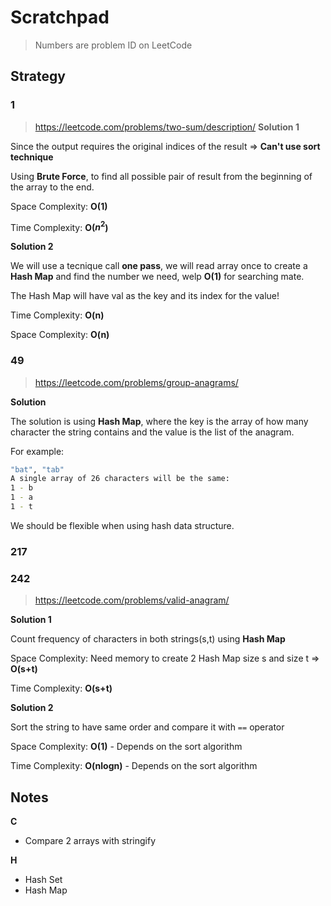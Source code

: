 # Scratchpad 
> Numbers are problem ID on LeetCode
## Strategy
### 1 
> https://leetcode.com/problems/two-sum/description/
**Solution 1** 

Since the output requires the original indices of the result => **Can't use sort technique** 

Using **Brute Force**, to find all possible pair of result from the beginning of the array to the end. 

Space Complexity: **O(1)**

Time Complexity: **O($n^2$)** 

**Solution 2**

We will use a tecnique call **one pass**, we will read array once to create a **Hash Map** and find the number we need, welp **O(1)** for searching mate.   

The Hash Map will have val as the key and its index for the value!

Time Complexity: **O(n)**

Space Complexity: **O(n)** 

### 49
> https://leetcode.com/problems/group-anagrams/

**Solution** 
 
 The solution is using **Hash Map**, where the key is the array of how many character the string contains and the value is the list of the anagram. 

 For example:
 ```bash
 "bat", "tab"
 A single array of 26 characters will be the same:
 1 - b 
 1 - a 
 1 - t
 ``` 

 We should be flexible when using hash data structure.

### 217 
### 242 
>https://leetcode.com/problems/valid-anagram/

**Solution 1**

Count frequency of characters in both strings(s,t) using **Hash Map** 

Space Complexity: Need memory to create 2 Hash Map size s and size t => **O(s+t)** 

Time Complexity: **O(s+t)** 

**Solution 2** 

Sort the string to have same order and compare it with `==` operator

Space Complexity: **O(1)** - Depends on the sort algorithm

Time Complexity: **O(nlogn)** - Depends on the sort algorithm
## Notes
**C** 
- Compare 2 arrays with stringify

**H** 
- Hash Set 
- Hash Map
